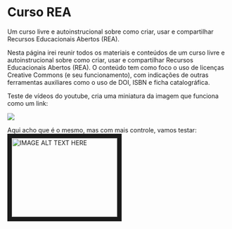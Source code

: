 # Curso REA
Um curso livre e autoinstrucional sobre como criar, usar e compartilhar Recursos Educacionais Abertos (REA).

Nesta página irei reunir todos os materiais e conteúdos de um curso livre e autoinstrucional sobre como criar, usar e compartilhar Recursos Educacionais Abertos (REA). O conteúdo tem como foco o uso de licenças Creative Commons (e seu funcionamento), com indicações de outras ferramentas auxiliares como o uso de DOI, ISBN e ficha catalográfica.

Teste de vídeos do youtube, cria uma miniatura da imagem que funciona como um link:

[![](https://markdown-videos-api.jorgenkh.no/youtube/dQw4w9WgXcQ)](https://youtu.be/dQw4w9WgXcQ)

Aqui acho que é o mesmo, mas com mais controle, vamos testar:
<a href="http://www.youtube.com/watch?feature=player_embedded&v=YOUTUBE_VIDEO_ID_HERE
" target="_blank"><img src="http://img.youtube.com/vi/YOUTUBE_VIDEO_ID_HERE/0.jpg" 
alt="IMAGE ALT TEXT HERE" width="240" height="180" border="10" /></a>
